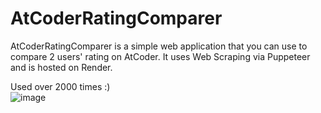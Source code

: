 # AtCoderRatingComparer
AtCoderRatingComparer is a simple web application that you can use to compare 2 users' rating on AtCoder. It uses Web Scraping via Puppeteer and is hosted on Render.  

Used over 2000 times :)  
![image](https://github.com/user-attachments/assets/62381770-ac54-4179-9c9d-caf2a90e2cdd)

